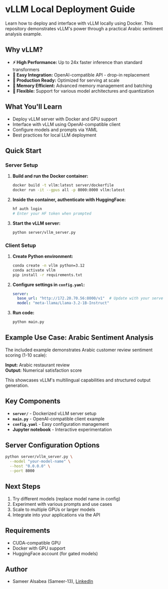 # vLLM Local Deployment Guide

Learn how to deploy and interface with vLLM locally using Docker. This repository demonstrates vLLM's power through a practical Arabic sentiment analysis example.

## Why vLLM?

- **⚡ High Performance:** Up to 24x faster inference than standard transformers
- **🔧 Easy Integration:** OpenAI-compatible API - drop-in replacement
- **🚀 Production Ready:** Optimized for serving at scale
- **💾 Memory Efficient:** Advanced memory management and batching
- **🔄 Flexible:** Support for various model architectures and quantization

## What You'll Learn

- Deploy vLLM server with Docker and GPU support
- Interface with vLLM using OpenAI-compatible client
- Configure models and prompts via YAML
- Best practices for local LLM deployment

## Quick Start

### Server Setup

1. **Build and run the Docker container:**
   ```bash
   docker build -t vllm:latest server/dockerfile
   docker run -it --gpus all -p 8000:8000 vllm:latest
   ```

2. **Inside the container, authenticate with HuggingFace:**
   ```bash
   hf auth login
   # Enter your HF token when prompted
   ```

3. **Start the vLLM server:**
   ```bash
   python server/vllm_server.py
   ```

### Client Setup

1. **Create Python environment:**
   ```bash
   conda create -n vllm python=3.12
   conda activate vllm
   pip install -r requirements.txt
   ```

2. **Configure settings in `config.yaml`:**
   ```yaml
   server:
     base_url: "http://172.20.70.56:8000/v1"  # Update with your server IP
     model: "meta-llama/Llama-3.2-1B-Instruct"
   ```

3. **Run code:**
   ```bash
   python main.py
   ```
   
## Example Use Case: Arabic Sentiment Analysis

The included example demonstrates Arabic customer review sentiment scoring (1-10 scale):

**Input:** Arabic restaurant review  
**Output:** Numerical satisfaction score

This showcases vLLM's multilingual capabilities and structured output generation.

## Key Components

- **`server/`** - Dockerized vLLM server setup
- **`main.py`** - OpenAI-compatible client example  
- **`config.yaml`** - Easy configuration management
- **Jupyter notebook** - Interactive experimentation

## Server Configuration Options

```bash
python server/vllm_server.py \
  --model "your-model-name" \
  --host "0.0.0.0" \
  --port 8000
```

## Next Steps

1. Try different models (replace model name in config)
2. Experiment with various prompts and use cases
3. Scale to multiple GPUs or larger models
4. Integrate into your applications via the API

## Requirements

- CUDA-compatible GPU
- Docker with GPU support
- HuggingFace account (for gated models)

## Author
- Sameer Alsabea (Sameer-13), [LinkedIn](https://www.linkedin.com/in/sameer-alsabea-610291239/)

